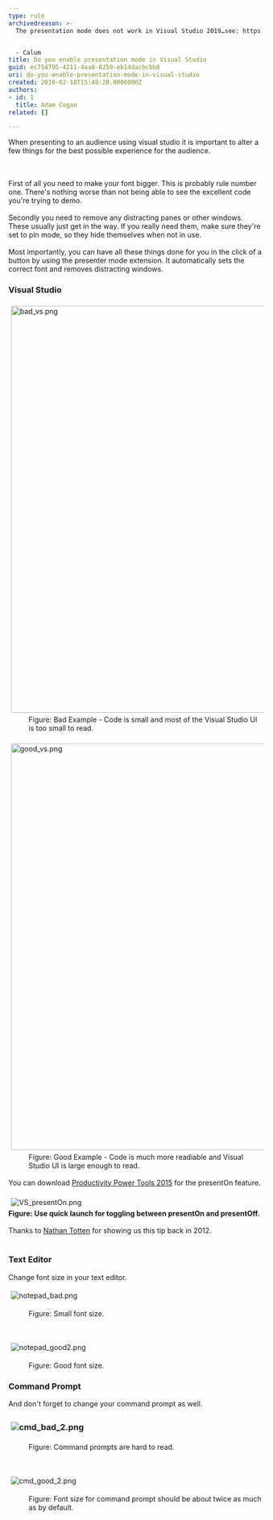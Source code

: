 ```yaml
---
type: rule
archivedreason: >-
  The presentation mode does not work in Visual Studio 2019…see: https://www.reddit.com/r/VisualStudio/comments/gw7ckm/visual_studio_2019_presentation_mode/ You are now leaving SSW


  - Calum
title: Do you enable presentation mode in Visual Studio
guid: ec754795-4211-4aa8-8259-eb14dacbcbb8
uri: do-you-enable-presentation-mode-in-visual-studio
created: 2016-02-18T15:49:20.0000000Z
authors:
- id: 1
  title: Adam Cogan
related: []

---
```



<div>​When presenting to an audience using visual studio it is important to alter a few things for the best possible experience for the audience.</div>
<br><excerpt class='endintro'></excerpt><br>
<p></p><div><div>First of all you need to make your font bigger. This is probably rule number one. There's nothing worse than not being able to see the excellent code you're trying to demo.<br></div><div><br></div>Secondly you need to remove any distracting panes or other windows. These usually just get in the way. ​If you really need them, make sure they're set to pin mode, so they hide themselves when not in use.</div><div><br></div><div>Most importantly, you can have all these things done for you in the click of a button by using the presenter mode extension. It automatically sets the correct font and removes distracting windows.</div><h3 class="ssw15-rteElement-H3">Visual Studio​​</h3><div><img src="/SiteAssets/enable-presentation-mode-in-visual-studio/bad_vs.png" alt="bad_vs.png" style="margin&#58;5px;width&#58;808px;" /><br></div><dd class="ssw15-rteElement-FigureBad">Figure&#58;&#160;Bad Example - Code is small and most of the Visual Studio UI is too small to read.</dd><div><br></div><div><img src="/PublishingImages/good_vs.png" alt="good_vs.png" style="margin&#58;5px;width&#58;808px;" /><br></div><dd class="ssw15-rteElement-FigureGood">Figure&#58; Good Example - Code is much more readiable and Visual Studio UI is large enough to read.</dd><div><br></div><div>You can download <a href="https&#58;//visualstudiogallery.msdn.microsoft.com/34ebc6a2-2777-421d-8914-e29c1dfa7f5d">Productivity Power Tools 2015</a> for the presentOn feature.</div><div><br></div><div>​<img src="/PublishingImages/VS_presentOn.png" alt="VS_presentOn.png" style="margin&#58;5px;" /><br><strong>Figure&#58; Use quick launch for toggling between presentOn and presentOff.​</strong></div><div>​<br></div><div>Thanks to <a href="https&#58;//ntotten.com/2012/12/13/visual-studio-2012-presentation-mode/">Nathan Totten</a>&#160;for showing us this tip back in 2012.​</div><div><br></div><h3 class="ssw15-rteElement-H3">Text Editor​</h3><p>​Change font size in your text editor.<br></p><p>​<img src="/PublishingImages/notepad_bad.png" alt="notepad_bad.png" style="margin&#58;5px;" /><br></p><dd class="ssw15-rteElement-FigureBad">Figure&#58; Small font size.</dd><p>​</p><p>​<img src="/PublishingImages/notepad_good2.png" alt="notepad_good2.png" style="margin&#58;5px;" /><br></p><dd class="ssw15-rteElement-FigureGood">Figure&#58;&#160;Good font size.​​</dd><h3 class="ssw15-rteElement-H3">​Command Prompt​​</h3><p>And don't forget to change your command prompt as well.​</p><h3 class="ssw15-rteElement-H3"><img src="/PublishingImages/cmd_bad_2.png" alt="cmd_bad_2.png" style="margin&#58;5px;" /><br></h3><dd class="ssw15-rteElement-FigureBad">​Figure&#58; Command prompts are hard to read.​​​​<br></dd><p>​<br></p><p><img src="/PublishingImages/cmd_good_2.png" alt="cmd_good_2.png" style="margin&#58;5px;" /><br></p><dd class="ssw15-rteElement-FigureGood">Figure&#58; Font size for command prompt should be about twice as much as by default.​​​</dd>


